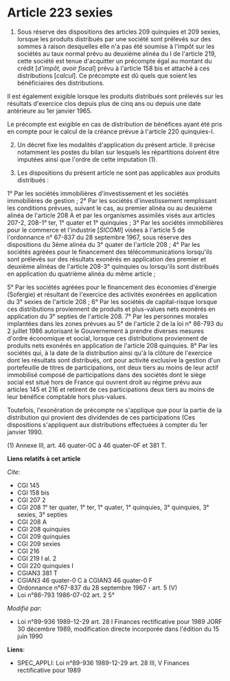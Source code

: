 # Article 223 sexies

1. Sous réserve des dispositions des articles 209 quinquies et 209 sexies, lorsque les produits distribués par une société
sont prélevés sur des sommes à raison desquelles elle n'a pas été soumise à l'impôt sur les sociétés au taux normal prévu au
deuxième alinéa du I de l'article 219, cette société est tenue d'acquitter un précompte égal au montant du crédit [*d'impôt,
avoir fiscal*] prévu à l'article 158 bis et attaché à ces distributions [*calcul*]. Ce précompte est dû quels que soient les
bénéficiaires des distributions.

Il est également exigible lorsque les produits distribués sont prélevés sur les résultats d'exercice clos depuis plus de cinq
ans ou depuis une date antérieure au 1er janvier 1965.

Le précompte est exigible en cas de distribution de bénéfices ayant été pris en compte pour le calcul de la créance prévue à
l'article 220 quinquies-I.

2. Un décret fixe les modalités d'application du présent article. Il précise notamment les postes du bilan sur lesquels les
répartitions doivent être imputées ainsi que l'ordre de cette imputation (1).

3. Les dispositions du présent article ne sont pas applicables aux produits distribués :

1° Par les sociétés immobilières d'investissement et les sociétés immobilières de gestion ;    2° Par les sociétés
d'investissement remplissant les conditions prévues, suivant le cas, au premier alinéa ou au deuxième alinéa de l'article 208
A et par les organismes assimilés visés aux articles 207-2, 208-1° ter, 1° quater et 1° quinquies ;    3° Par les sociétés
immobilières pour le commerce et l'industrie [*SICOMI*] visées à l'article 5 de l'ordonnance n° 67-837 du 28 septembre 1967,
sous réserve des dispositions du 3ème alinéa du 3° quater de l'article 208 ;    4° Par les sociétés agréées pour le
financement des télécommunications lorsqu'ils sont prélevés sur des résultats exonérés en application des premier et deuxième
alinéas de l'article 208-3° quinquies ou lorsqu'ils sont distribués en application du quatrième alinéa du même article ;

5° Par les sociétés agréées pour le financement des économies d'énergie (Sofergie) et résultant de l'exercice des activités
exonérées en application du 3° sexies de l'article 208 ;    6° Par les sociétés de capital-risque lorsque ces distributions
proviennent de produits et plus-values nets exonérés en application du 3° septies de l'article 208.    7° Par les personnes
morales implantées dans les zones prévues au 5° de l'article 2 de la loi n° 86-793 du 2 juillet 1986 autorisant le
Gouvernement à prendre diverses mesures d'ordre économique et social, lorsque ces distributions proviennent de produits nets
exonérés en application de l'article 208 quinquies.    8° Par les sociétés qui, à la date de la distribution ainsi qu'à la
clôture de l'exercice dont les résultats sont distribués, ont pour activité exclusive la gestion d'un portefeuille de titres
de participations, ont deux tiers au moins de leur actif immobilisé composé de participations dans des sociétés dont le siège
social est situé hors de France qui ouvrent droit au régime prévu aux articles 145 et 216 et retirent de ces participations
deux tiers au moins de leur bénéfice comptable hors plus-values.

Toutefois, l'exonération de précompte ne s'applique que pour la partie de la distribution qui provient des dividendes de ces
participations (Ces dispositions s'appliquent aux distributions effectuées à compter du 1er janvier 1990.

(1) Annexe III, art. 46 quater-0C à 46 quater-0F et 381 T.

**Liens relatifs à cet article**

_Cite_:

  - CGI 145
  - CGI 158 bis
  - CGI 207 2
  - CGI 208 1° ter quater, 1° ter, 1° quater, 1° quinquies, 3° quinquies, 3° sexies, 3° septies
  - CGI 208 A
  - CGI 208 quinquies
  - CGI 209 quinquies
  - CGI 209 sexies
  - CGI 216
  - CGI 219 I al. 2
  - CGI 220 quinquies I
  - CGIAN3 381 T
  - CGIAN3 46 quater-0 C à CGIAN3 46 quater-0 F
  - Ordonnance n°67-837 du 28 septembre 1967 - art. 5 (V)
  - Loi n°86-793  1986-07-02 art. 2 5°

_Modifié par_:

  - Loi n°89-936 1989-12-29 art. 28 I Finances rectificative pour 1989 JORF 30 décembre 1989, modification directe incorporée dans l'édition du 15 juin 1990

**Liens**:

  - SPEC_APPLI: Loi n°89-936 1989-12-29 art. 28 III, V Finances rectificative pour 1989
